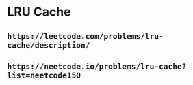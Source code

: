 # LRU Cache

## `https://leetcode.com/problems/lru-cache/description/`

## `https://neetcode.io/problems/lru-cache?list=neetcode150`
